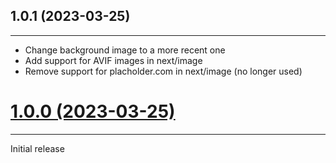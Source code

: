 ## 1.0.1 (2023-03-25)

---

- Change background image to a more recent one
- Add support for AVIF images in next/image
- Remove support for placholder.com in next/image (no longer used)


# <a href="#1.0.0" id="1.0.0">1.0.0 (2023-03-25)</a>

---

Initial release